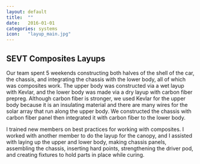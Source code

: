 ```yaml
---
layout: default
title:  ""
date:   2016-01-01
categories: systems
icon:	"layup_main.jpg"
---
```


<h2>SEVT Composites Layups</h2>

<p>Our team spent 5 weekends constructing both halves of the shell of the car, the chassis, and integrating the chassis with the lower body, all of which was composites work. The upper body was constructed via a wet layup with Kevlar, and the lower body was made via a dry layup with carbon fiber prepreg. Although carbon fiber is stronger, we used Kevlar for the upper body because it is an insulating material and there are many wires for the solar array that run along the upper body. We constructed the chassis with carbon fiber panel then integrated it with carbon fiber to the lower body.</p>

<p>​​​I trained new members on best practices for working with composites. I worked with another member to do the layup for the canopy, and I assisted with laying up the upper and lower body, making chassis panels, assembling the chassis, inserting hard points, strengthening the driver pod, and creating fixtures to hold parts in place while curing.</p>

